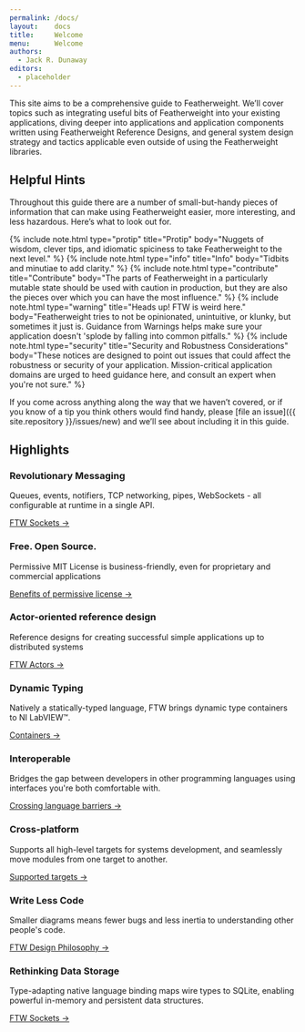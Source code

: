 ```yaml
---
permalink: /docs/
layout:    docs
title:     Welcome
menu:      Welcome
authors:
  - Jack R. Dunaway
editors:
  - placeholder
---
```


This site aims to be a comprehensive guide to Featherweight. We’ll cover
topics such as integrating useful bits of Featherweight into your existing
applications, diving deeper into applications and application components
written using Featherweight Reference Designs, and general system design
strategy and tactics applicable even outside of using the Featherweight
libraries.

## Helpful Hints

Throughout this guide there are a number of small-but-handy pieces of
information that can make using Featherweight easier, more interesting,
and less hazardous. Here’s what to look out for.

{% include note.html type="protip" title="Protip" body="Nuggets of wisdom, clever tips, and idiomatic spiciness to take Featherweight to the next level." %}
{% include note.html type="info" title="Info" body="Tidbits and minutiae to add clarity." %}
{% include note.html type="contribute" title="Contribute" body="The parts of Featherweight in a particularly mutable state should be used with caution in production, but they are also the pieces over which you can have the most influence." %}
{% include note.html type="warning" title="Heads up! FTW is weird here." body="Featherweight tries to not be opinionated, unintuitive, or klunky, but sometimes it just is. Guidance from Warnings helps make sure your application doesn't 'splode by falling into common pitfalls." %}
{% include note.html type="security" title="Security and Robustness Considerations" body="These notices are designed to point out issues that could affect the robustness or security of your application. Mission-critical application domains are urged to heed guidance here, and consult an expert when you're not sure." %}


If you come across anything along the way that we haven’t covered, or if you
know of a tip you think others would find handy, please [file an
issue]({{ site.repository }}/issues/new) and we’ll see about
including it in this guide.

## Highlights

### Revolutionary Messaging

Queues, events, notifiers, TCP networking, pipes, WebSockets - all configurable at runtime in a single API.

<a href="/concepts/sockets/">FTW Sockets &rarr;</a>

### Free. Open Source.

Permissive MIT License is business-friendly, even for proprietary and commercial applications

<a href="/licensing/">Benefits of permissive license &rarr;</a>

### Actor-oriented reference design

Reference designs for creating successful simple applications up to distributed systems

<a href="/concepts/actors/">FTW Actors &rarr;</a>

### Dynamic Typing

Natively a statically-typed language, FTW brings dynamic type containers to NI LabVIEW™.

<a href="/philosophy/">Containers &rarr;</a>

### Interoperable

Bridges the gap between developers in other programming languages using interfaces you're both comfortable with.

<a href="/what-is-featherweight/">Crossing language barriers &rarr;</a>

### Cross-platform

Supports all high-level targets for systems development, and seamlessly move modules from one target to another.

<a href="/what-is-featherweight/">Supported targets &rarr;</a>

### Write Less Code

Smaller diagrams means fewer bugs and less inertia to understanding other people's code.

<a href="/philosophy/">FTW Design Philosophy &rarr;</a>

### Rethinking Data Storage

Type-adapting native language binding maps wire types to SQLite, enabling powerful in-memory and persistent data structures.

<a href="/docs/ftw-database-sqlite/">FTW Sockets &rarr;</a>
